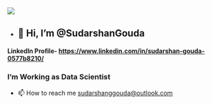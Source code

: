 ![](https://i.pinimg.com/originals/43/f4/39/43f43936a3cc44ac50a6262523bc8b4c.png) 
- 
- ## 👋 Hi, I’m @SudarshanGouda

#### LinkedIn Profile- https://www.linkedin.com/in/sudarshan-gouda-0577b8210/


### I’m Working as Data Scientist

- 📫 How to reach me sudarshanggouda@outlook.com

<!---
SudarshanGouda/SudarshanGouda is a ✨ special ✨ repository because its `README.md` (this file) appears on your GitHub profile.
You can click the Preview link to take a look at your changes.
--->
